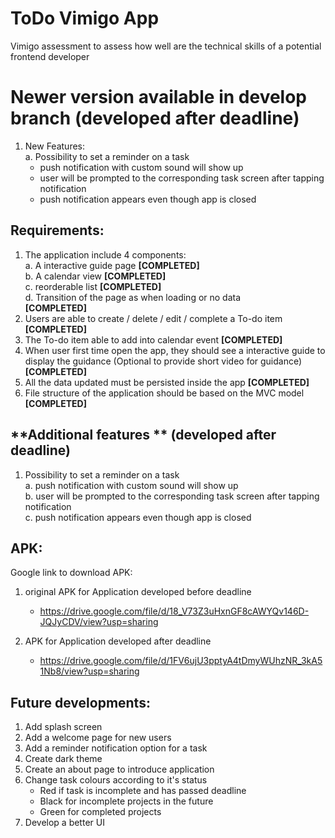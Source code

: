 # ToDo Vimigo App 

Vimigo assessment to assess how well are the technical skills of a potential frontend
developer

# **Newer version available in develop branch** (developed after deadline)

1. New Features: <br />
   a. Possibility to set a reminder on a task <br />
      - push notification with custom sound will show up <br />
      - user will be prompted to the corresponding task screen after tapping notification <br />
      - push notification appears even though app is closed<br />

## Requirements:

1. The application include 4 components:<br />
    a. A interactive guide page ****[COMPLETED]****<br />
    b. A calendar view ****[COMPLETED]****<br />
    c. reorderable list ****[COMPLETED]****<br />
    d. Transition of the page as when loading or no data<br /> ****[COMPLETED]****
2. Users are able to create / delete / edit / complete a To-do item ****[COMPLETED]****
3. The To-do item able to add into calendar event ****[COMPLETED]****
4. When user first time open the app, they should see a interactive guide to display the guidance (Optional to provide short video for guidance) ****[COMPLETED]****
5. All the data updated must be persisted inside the app ****[COMPLETED]****
6. File structure of the application should be based on the MVC model ****[COMPLETED]****

## **Additional features ** (developed after deadline)

1. Possibility to set a reminder on a task <br />
    a. push notification with custom sound will show up <br />
    b. user will be prompted to the corresponding task screen after tapping notification <br />
    c. push notification appears even though app is closed<br />

## APK:
Google link to download APK:<br />
1. original APK for Application developed before deadline <br />
    - https://drive.google.com/file/d/18_V73Z3uHxnGF8cAWYQv146D-JQJyCDV/view?usp=sharing <br />

2. APK for Application developed after deadline
    - https://drive.google.com/file/d/1FV6ujU3pptyA4tDmyWUhzNR_3kA51Nb8/view?usp=sharing <br />


## Future developments:
1. Add splash screen<br />
2. Add a welcome page for new users<br />
3. Add a reminder notification option for a task<br />
4. Create dark theme<br />
5. Create an about page to introduce application<br />
6. Change task colours according to it's status<br />
	- Red if task is incomplete and has passed deadline<br />
	- Black for incomplete projects in the future<br />
	- Green for completed projects<br />
5. Develop a better UI<br />
